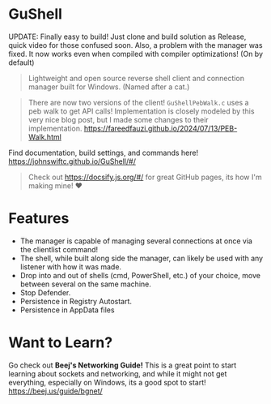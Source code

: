 # GuShell
UPDATE: Finally easy to build! Just clone and build solution as Release, quick video for those confused soon. Also, a problem with the manager was fixed. It now works even when compiled with compiler optimizations! (On by default)
> Lightweight and open source reverse shell client and connection manager built for Windows. (Named after a cat.)

> There are now two versions of the client! `GuShellPebWalk.c` uses a peb walk to get API calls!
> Implementation is closely modeled by this very nice blog post, but I made some changes to their implementation.
> https://fareedfauzi.github.io/2024/07/13/PEB-Walk.html

Find documentation, build settings, and commands here! https://johnswiftc.github.io/GuShell/#/

> Check out https://docsify.js.org/#/ for great GitHub pages, its how I'm making mine! ❤️
# Features
- The manager is capable of managing several connections at once via the clientlist command!
- The shell, while built along side the manager, can likely be used with any listener with how it was made.
- Drop into and out of shells (cmd, PowerShell, etc.) of your choice, move between several on the same machine.
- Stop Defender.
- Persistence in Registry Autostart.
- Persistence in AppData files
# Want to Learn?
Go check out **Beej's Networking Guide!** This is a great point to start learning about sockets and networking,
and while it might not get everything, especially on Windows, its a good spot to start!
https://beej.us/guide/bgnet/

